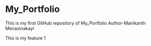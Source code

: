 # My_Portfolio
This is my first GitHub repository of My_Portfolio
Author-Manikanth Menasinakayi
<p>This is my feature 1</p>